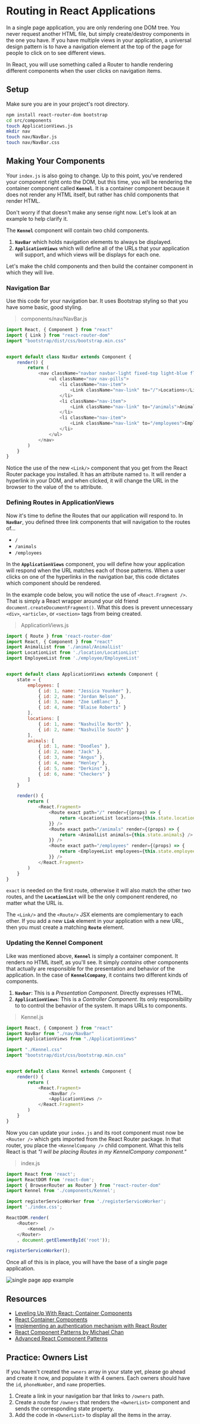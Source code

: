 # Routing in React Applications

In a single page application, you are only rendering one DOM tree. You never request another HTML file, but simply create/destroy components in the one you have. If you have multiple views in your application, a universal design pattern is to have a navigation element at the top of the page for people to click on to see different views.

In React, you will use something called a Router to handle rendering different components when the user clicks on navigation items.

## Setup

Make sure you are in your project's root directory.

```sh
npm install react-router-dom bootstrap
cd src/components
touch ApplicationViews.js
mkdir nav
touch nav/NavBar.js
touch nav/NavBar.css
```

## Making Your Components

Your `index.js` is also going to change. Up to this point, you've rendered your component right onto the DOM, but this time, you will be rendering the container component called **`Kennel`**. It is a container component because it does not render any HTML itself, but rather has child components that render HTML.

Don't worry if that doesn't make any sense right now. Let's look at an example to help clarify it.

The **`Kennel`** component will contain two child components.

1. **`NavBar`** which holds navigation elements to always be displayed.
1. **`ApplicationViews`** which will define all of the URLs that your application will support, and which views will be displays for each one.

Let's make the child components and then build the container component in which they will live.

### Navigation Bar

Use this code for your navigation bar. It uses Bootstrap styling so that you have some basic, good styling.

> components/nav/NavBar.js

```js
import React, { Component } from "react"
import { Link } from "react-router-dom"
import "bootstrap/dist/css/bootstrap.min.css"


export default class NavBar extends Component {
    render() {
        return (
            <nav className="navbar navbar-light fixed-top light-blue flex-md-nowrap p-0 shadow">
                <ul className="nav nav-pills">
                    <li className="nav-item">
                        <Link className="nav-link" to="/">Locations</Link>
                    </li>
                    <li className="nav-item">
                        <Link className="nav-link" to="/animals">Animals</Link>
                    </li>
                    <li className="nav-item">
                        <Link className="nav-link" to="/employees">Employees</Link>
                    </li>
                </ul>
            </nav>
        )
    }
}
```

Notice the use of the new `<Link/>` component that you get from the React Router package you installed. It has an attribute named `to`. It will render a hyperlink in your DOM, and when clicked, it will change the URL in the browser to the value of the `to` attribute.

### Defining Routes in **ApplicationViews**

Now it's time to define the Routes that our application will respond to. In **`NavBar`**, you defined three link components that will navigation to the routes of...

* `/`
* `/animals`
* `/employees`

In the **`ApplicationViews`** component, you will define how your application will respond when the URL matches each of those patterns. When a user clicks on one of the hyperlinks in the navigation bar, this  code dictates which component should be rendered.

In the example code below, you will notice the use of `<React.Fragment />`. That is simply a React wrapper around your old friend `document.createDocumentFragment()`. What this does is prevent unnecessary `<div>`, `<article>`, or `<section>` tags from being created.

> ApplicationViews.js

```js
import { Route } from 'react-router-dom'
import React, { Component } from "react"
import AnimalList from './animal/AnimalList'
import LocationList from './location/LocationList'
import EmployeeList from './employee/EmployeeList'


export default class ApplicationViews extends Component {
    state = {
        employees: [
            { id: 1, name: "Jessica Younker" },
            { id: 2, name: "Jordan Nelson" },
            { id: 3, name: "Zoe LeBlanc" },
            { id: 4, name: "Blaise Roberts" }
        ],
        locations: [
            { id: 1, name: "Nashville North" },
            { id: 2, name: "Nashville South" }
        ],
        animals: [
            { id: 1, name: "Doodles" },
            { id: 2, name: "Jack" },
            { id: 3, name: "Angus" },
            { id: 4, name: "Henley" },
            { id: 5, name: "Derkins" },
            { id: 6, name: "Checkers" }
        ]
    }

    render() {
        return (
            <React.Fragment>
                <Route exact path="/" render={(props) => {
                    return <LocationList locations={this.state.locations} />
                }} />
                <Route exact path="/animals" render={(props) => {
                    return <AnimalList animals={this.state.animals} />
                }} />
                <Route exact path="/employees" render={(props) => {
                    return <EmployeeList employees={this.state.employees} />
                }} />
            </React.Fragment>
        )
    }
}
```

`exact` is needed on the first route, otherwise it will also match the other two routes, and the **`LocationList`** will be the only component rendered, no matter what the URL is.

The `<Link/>` and the `<Route/>` JSX elements are complementary to each other. If you add a new **`Link`** element in your application with a new URL, then you must create a matching **`Route`** element.

### Updating the Kennel Component

Like was mentioned above, **`Kennel`** is simply a container component. It renders no HTML itself, as you'll see. It simply *contains* other components that actually are responsible for the presentation and behavior of the application. In the case of **`KennelCompany`**, it contains two different kinds of components.

1. **`Navbar`**: This is a _Presentation Component_. Directly expresses HTML.
1. **`ApplicationViews`**: This is a _Controller Component_. Its only responsibility to to control the behavior of the system. It maps URLs to components.

> Kennel.js

```js
import React, { Component } from "react"
import NavBar from "./nav/NavBar"
import ApplicationViews from "./ApplicationViews"

import "./Kennel.css"
import "bootstrap/dist/css/bootstrap.min.css"


export default class Kennel extends Component {
    render() {
        return (
            <React.Fragment>
                <NavBar />
                <ApplicationViews />
            </React.Fragment>
        )
    }
}
```

Now you can update your `index.js` and its root component must now be `<Router />` which gets imported from the React Router package. In that router, you place the `<KennelCompany />` child component. What this tells React is that *"I will be placing Routes in my KennelCompany component."*

> index.js

```js
import React from 'react';
import ReactDOM from 'react-dom';
import { BrowserRouter as Router } from "react-router-dom"
import Kennel from './components/Kennel';

import registerServiceWorker from './registerServiceWorker';
import './index.css';

ReactDOM.render(
    <Router>
        <Kennel />
    </Router>
    , document.getElementById('root'));

registerServiceWorker();
```

Once all of this is in place, you will have the base of a single page application.

![single page app example](./images/UIJHNFcxRa.gif)

## Resources

* [Leveling Up With React: Container Components](https://css-tricks.com/learning-react-container-components/)
* [React Container Components](https://medium.com/@learnreact/container-components-c0e67432e005)
* [Implementing an authentication mechanism with React Router](https://tylermcginnis.com/react-router-protected-routes-authentication/)
* [React Component Patterns by Michael Chan](https://www.youtube.com/watch?v=YaZg8wg39QQ)
* [Advanced React Component Patterns](https://egghead.io/courses/advanced-react-component-patterns)

## Practice: Owners List

If you haven't created the `owners` array in your state yet, please go ahead and create it now, and populate it with 4 owners. Each owners should have the `id`, `phoneNumber`, and `name` properties.

1. Create a link in your navigation bar that links to `/owners` path.
1. Create a route for `/owners` that renders the `<OwnerList>` component and sends the corresponding state property.
1. Add the code in `<OwnerList>` to display all the items in the array.
